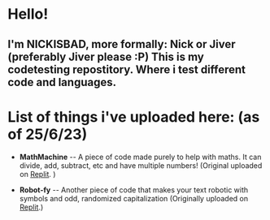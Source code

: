 # Hello!
 ## I'm NICKISBAD, more formally: Nick or Jiver (preferably Jiver please :P) This is my codetesting repostitory. Where i test different code and languages.

# List of things i've uploaded here: **(as of 25/6/23)**

* **MathMachine** -- A piece of code made purely to help with maths. It can divide, add, subtract, etc and have multiple numbers! (Original uploaded on [Replit](https://replit.com/@JiverNot/Math-Machine-20?v=1). )
 
+ **Robot-fy** -- Another piece of code that makes your text robotic with symbols and odd, randomized capitalization (Originally uploaded on [Replit](https://replit.com/@JiverNot/Robot-ify?v=1).)
